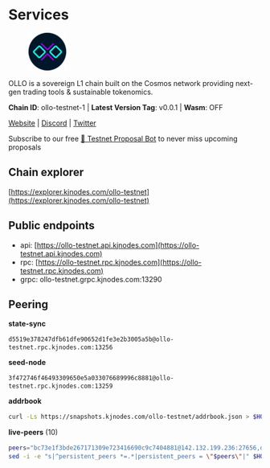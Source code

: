 # Services

<figure><img src="https://raw.githubusercontent.com/kj89/cosmos-images/main/logos/ollo.png" alt=""><figcaption></figcaption></figure>

OLLO is a sovereign L1 chain built on the Cosmos network providing  next-gen trading tools & sustainable tokenomics.

**Chain ID**: ollo-testnet-1 | **Latest Version Tag**: v0.0.1 | **Wasm**: OFF

[Website](https://www.ollostation.zone) | [Discord](https://discord.com/invite/GxBqZ9mSSm) | [Twitter](https://twitter.com/OLLOStation)



Subscribe to our free [🤖 Testnet Proposal Bot](https://t.me/kjnodes_testnet_proposal_bot) to never miss upcoming proposals


## Chain explorer
[https://explorer.kjnodes.com/ollo-testnet](https://explorer.kjnodes.com/ollo-testnet)

## Public endpoints

* api: [https://ollo-testnet.api.kjnodes.com](https://ollo-testnet.api.kjnodes.com)
* rpc: [https://ollo-testnet.rpc.kjnodes.com](https://ollo-testnet.rpc.kjnodes.com)
* grpc: ollo-testnet.grpc.kjnodes.com:13290

## Peering

**state-sync**

```text
d5519e378247dfb61dfe90652d1fe3e2b3005a5b@ollo-testnet.rpc.kjnodes.com:13256
```

**seed-node**

```text
3f472746f46493309650e5a033076689996c8881@ollo-testnet.rpc.kjnodes.com:13259
```

**addrbook**
```bash
curl -Ls https://snapshots.kjnodes.com/ollo-testnet/addrbook.json > $HOME/.ollo/config/addrbook.json
```

**live-peers** (10)
```bash
peers="bc73e1f3bde267171309e723416690c9c7404881@142.132.199.236:27656,dd577d8f2e997d7e70495640aff124ddb70d1a21@95.217.192.222:26656,d14b740968d24aa5c31ade7dbda2b1204c40f24c@65.109.52.156:46656,9865c6e15faced6643adc228e3a59744e1b4e277@116.203.29.162:46656,3ea40f63890f10272201edf96d2a49e197e52091@65.108.105.48:18156,7864a2e4b42e5af76a83a8b644b9172fa1e40fa5@52.8.174.235:26656,ab89596768849d679ed11a9e1848224760a278cc@83.171.248.175:32656,dba5e8b41c4e369418f83a449966e4eb7ca05cd4@65.109.23.114:18156,d5519e378247dfb61dfe90652d1fe3e2b3005a5b@65.109.68.190:13256,e2d59891f1aed38fe8884c63e0bb00f8ddc41b6f@5.78.46.66:26656"
sed -i -e "s|^persistent_peers *=.*|persistent_peers = \"$peers\"|" $HOME/.ollo/config/config.toml
```
